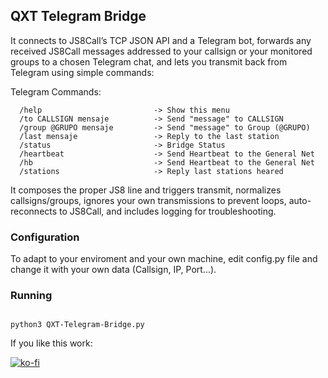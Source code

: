 ## QXT Telegram Bridge

It connects to JS8Call’s TCP JSON API and a Telegram bot, forwards any received JS8Call messages addressed to your callsign or your monitored groups to a chosen Telegram chat, and lets you transmit back from Telegram using simple commands:

Telegram Commands:
```telegram
  /help                         -> Show this menu
  /to CALLSIGN mensaje          -> Send "message" to CALLSIGN
  /group @GRUPO mensaje         -> Send "message" to Group (@GRUPO)
  /last mensaje                 -> Reply to the last station
  /status                       -> Bridge Status
  /heartbeat                    -> Send Heartbeat to the General Net
  /hb                           -> Send Heartbeat to the General Net
  /stations                     -> Reply last stations heared
```

It composes the proper JS8 line and triggers transmit, normalizes callsigns/groups, ignores your own transmissions to prevent loops, auto-reconnects to JS8Call, and includes logging for troubleshooting.

### Configuration
To adapt to your enviroment and your own machine, edit config.py file and change it with your own data (Callsign, IP, Port...).

### Running

```shell

python3 QXT-Telegram-Bridge.py

```


If you like this work:

[![ko-fi](https://ko-fi.com/img/githubbutton_sm.svg)](https://ko-fi.com/M4M81CV1EX)
